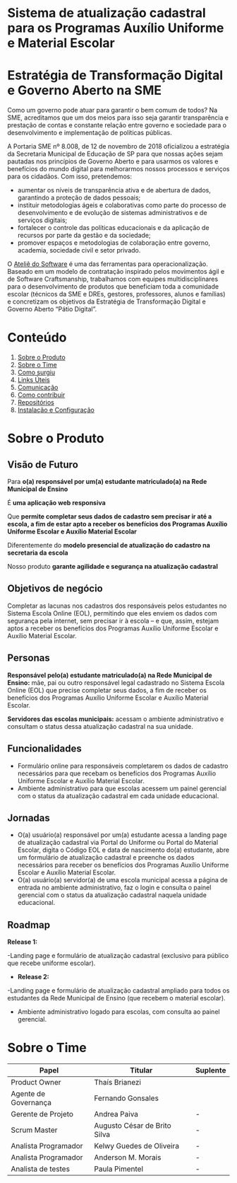 # Sistema de atualização cadastral para os Programas Auxílio Uniforme e Material Escolar 

# Estratégia de Transformação Digital e Governo Aberto na SME

Como um governo pode atuar para garantir o bem comum de todos? Na SME, acreditamos que um dos meios para isso seja garantir transparência e prestação de contas e constante relação entre governo e sociedade para o desenvolvimento e implementação de políticas públicas. 

A Portaria SME nº 8.008, de 12 de novembro de 2018 oficializou a estratégia da Secretaria Municipal de Educação de SP para que nossas ações sejam pautadas nos princípios de Governo Aberto e para usarmos os valores e benefícios do mundo digital para melhorarmos nossos processos e serviços para os cidadãos. 
Com isso, pretendemos: 
- aumentar os níveis de transparência ativa e de abertura de dados, garantindo a proteção de dados pessoais; 
- instituir metodologias ágeis e colaborativas como parte do processo de desenvolvimento e de evolução de sistemas administrativos e de serviços digitais; 
- fortalecer o controle das políticas educacionais e da aplicação de recursos por parte da gestão e da sociedade; 
- promover espaços e metodologias de colaboração entre governo, academia, sociedade civil e setor privado. 

O [Ateliê do Software](http://forum.govit.prefeitura.sp.gov.br/uploads/default/original/1X/c88a4715eb3f9fc3ceb882c1f6afe9e308805a17.pdf) é uma das ferramentas para operacionalização. Baseado em um modelo de contratação inspirado pelos movimentos ágil e de Software Craftsmanship, trabalhamos com equipes multidisciplinares para o desenvolvimento de produtos que beneficiam toda a comunidade escolar (técnicos da SME e DREs, gestores, professores, alunos e famílias) e concretizam os objetivos da Estratégia de Transformação Digital e Governo Aberto “Pátio Digital”.

# Conteúdo

 1. [Sobre o Produto](#Sobre-o-Produto)
 2. [Sobre o Time](#Sobre-o-Time)
 3. [Como surgiu](#Como-surgiu)
 4. [Links Úteis](#Links-Úteis)
 5. [Comunicação](#Comunicação)
 6. [Como contribuir](#como-contribuir)
 7. [Repositórios](#Repositórios)
 8. [Instalação e Configuração](#Instalação-e-Configuração)
 
# Sobre o Produto

## Visão de Futuro

Para **o(a) responsável por um(a) estudante matriculado(a) na Rede Municipal de Ensino** 

É **uma aplicação web responsiva**

Que **permite completar seus dados de cadastro sem precisar ir até a escola, a fim de estar apto a receber os benefícios dos Programas Auxílio Uniforme Escolar e Auxílio Material Escolar**

Diferentemente do **modelo presencial de atualização do cadastro na secretaria da escola**

Nosso produto **garante agilidade e segurança na atualização cadastral**

## Objetivos de negócio 

Completar as lacunas nos cadastros dos responsáveis pelos estudantes no Sistema Escola Online (EOL), permitindo que eles enviem os dados com segurança pela internet, sem precisar ir à escola – e que, assim, estejam aptos a receber os benefícios dos Programas Auxílio Uniforme Escolar e Auxílio Material Escolar.  

## Personas 

**Responsável pelo(a) estudante matriculado(a) na Rede Municipal de Ensino:** mãe, pai ou outro responsável legal cadastrado no Sistema Escola Online (EOL) que precise completar seus dados, a fim de receber os benefícios dos Programas Auxílio Uniforme Escolar e Auxílio Material Escolar. 

**Servidores das escolas municipais:** acessam o ambiente administrativo e consultam o status dessa atualização cadastral na sua unidade. 

## Funcionalidades 

- Formulário online para responsáveis completarem os dados de cadastro necessários para que recebam os benefícios dos Programas Auxílio Uniforme Escolar e Auxílio Material Escolar. 
- Ambiente administrativo para que escolas acessem um painel gerencial com o status da atualização cadastral em cada unidade educacional.  

## Jornadas 

- O(a) usuário(a) responsável por um(a) estudante acessa a landing page de atualização cadastral via Portal do Uniforme ou Portal do Material Escolar, digita o Código EOL e data de nascimento do(a) estudante, abre um formulário de atualização cadastral e preenche os dados necessários para receber os benefícios dos Programas Auxílio Uniforme Escolar e Auxílio Material Escolar. 
- O(a) usuário(a) servidor(a) de uma escola municipal acessa a página de entrada no ambiente administrativo, faz o login e consulta o painel gerencial com o status da atualização cadastral naquela unidade educacional.  

## Roadmap 

**Release 1:** 

-Landing page e formulário de atualização cadastral (exclusivo para público que recebe uniforme escolar).  

- **Release 2:** 

-Landing page e formulário de atualização cadastral ampliado para todos os estudantes da Rede Municipal de Ensino (que recebem o material escolar).  
- Ambiente administrativo logado para escolas, com consulta ao painel gerencial. 

# Sobre o Time

<table>
<thead>
<tr>
<th>Papel</th>
<th>Titular</th>
<th>Suplente</th>
</tr>
</thead>
<tbody>
<tr>
<td>Product Owner</td>
<td>Thaís Brianezi </td>
<td></td>
</tr>
<tr>
<td>Agente de Governança</td>
<td>Fernando Gonsales</td>
<td></td>
</tr>
<tr>
<td>Gerente de Projeto</td>
<td>Andrea Paiva </td>
<td>-</td>
</tr>
<tr>
<td>Scrum Master</td>
<td>Augusto César de  Brito Silva</td>
<td>-</td>
</tr>
<tr>
<td>Analista Programador</td>
<td>Kelwy Guedes de Oliveira</td>
<td>-</td>
</tr>
<tr>
<td>Analista Programador</td>
<td>Anderson M. Morais</td>
<td>-</td>
</tr>
<tr>
<td>Analista de testes</td>
<td>Paula Pimentel</td>
<td>-</td>
</tr>
</tbody>
</table>


